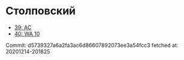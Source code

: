 # Столповский
- [39: AC](39.md)
- [40: WA 10](40.md)

Commit: d5739327a6a2fa3ac6d86607892073ee3a54fcc3
 fetched at: 20201214-201825
